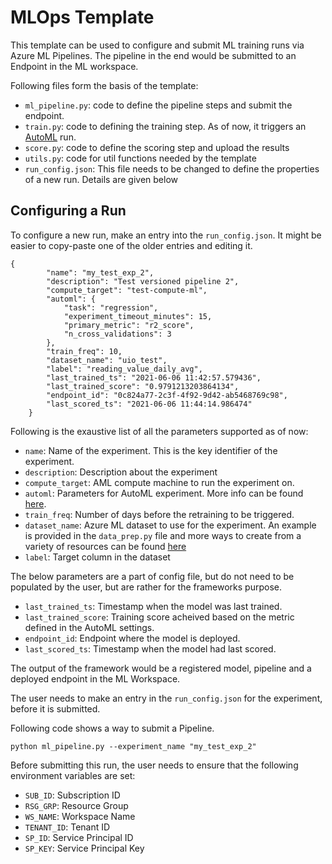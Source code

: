 # MLOps Template

This template can be used to configure and submit ML training runs via Azure ML Pipelines. The pipeline in the end would be submitted to an Endpoint in the ML workspace.


Following files form the basis of the template:

* `ml_pipeline.py`: code to define the pipeline steps and submit the endpoint.
* `train.py`: code to defining the training step. As of now, it triggers an [AutoML](https://docs.microsoft.com/en-us/azure/machine-learning/concept-automated-ml) run. 
* `score.py`: code to define the scoring step and upload the results
* `utils.py`: code for util functions needed by the template
* `run_config.json`: This file needs to be changed to define the properties of a new run. Details are given below

## Configuring a Run

To configure a new run, make an entry into the `run_config.json`. It might be easier to copy-paste one of the older entries and editing it.

```
{
        "name": "my_test_exp_2",
        "description": "Test versioned pipeline 2",
        "compute_target": "test-compute-ml",
        "automl": {
            "task": "regression",
            "experiment_timeout_minutes": 15,
            "primary_metric": "r2_score",
            "n_cross_validations": 3
        },
        "train_freq": 10,
        "dataset_name": "uio_test",
        "label": "reading_value_daily_avg",
        "last_trained_ts": "2021-06-06 11:42:57.579436",
        "last_trained_score": "0.9791213203864134",        
        "endpoint_id": "0c824a77-2c3f-4f92-9d42-ab5468769c98",
        "last_scored_ts": "2021-06-06 11:44:14.986474"
    }
```

Following is the exaustive list of all the parameters supported as of now:

- `name`: Name of the experiment. This is the key identifier of the experiment.
- `description`: Description about the experiment
- `compute_target`: AML compute machine to run the experiment on.
- `automl`: Parameters for AutoML experiment. More info can be found [here](https://docs.microsoft.com/en-us/python/api/azureml-train-automl-client/azureml.train.automl.automlconfig.automlconfig?view=azure-ml-py).
- `train_freq`: Number of days before the retraining to be triggered.
- `dataset_name`: Azure ML dataset to use for the experiment. An example is provided in the `data_prep.py` file and more ways to create from a variety of resources can be found [here](https://docs.microsoft.com/en-us/azure/machine-learning/how-to-create-register-datasets)
- `label`: Target column in the dataset


The below parameters are a part of config file, but do not need to be populated by the user, but are rather for the frameworks purpose.
- `last_trained_ts`: Timestamp when the model was last trained.
- `last_trained_score`: Training score acheived based on the metric defined in the AutoML settings. 
- `endpoint_id`: Endpoint where the model is deployed. 
- `last_scored_ts`: Timestamp when the model had last scored.

The output of the framework would be a registered model, pipeline and a deployed endpoint in the ML Workspace.

The user needs to make an entry in the `run_config.json` for the experiment, before it is submitted.

Following code shows a way to submit a Pipeline.

```
python ml_pipeline.py --experiment_name "my_test_exp_2"
```

Before submitting this run, the user needs to ensure that the following environment variables are set:
- `SUB_ID`: Subscription ID
- `RSG_GRP`: Resource Group
- `WS_NAME`: Workspace Name
- `TENANT_ID`: Tenant ID
- `SP_ID`: Service Principal ID
- `SP_KEY`: Service Principal Key

